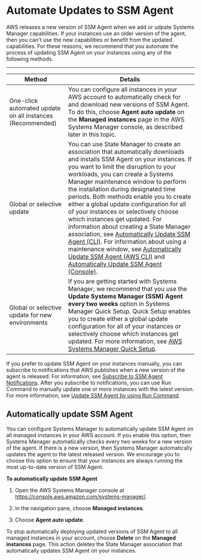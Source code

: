 # Automate Updates to SSM Agent<a name="ssm-agent-automatic-updates"></a>

AWS releases a new version of SSM Agent when we add or udpate Systems Manager capabilities\. If your instances use an older version of the agent, then you can't use the new capabilities or benefit from the updated capabilities\. For these reasons, we recommend that you automate the process of updating SSM Agent on your instances using any of the following methods\.


****  

| Method | Details | 
| --- | --- | 
|  One\-click automated update on all instances \(Recommended\)  |  You can configure all instances in your AWS account to automatically check for and download new versions of SSM Agent\. To do this, choose **Agent auto update** on the **Managed instances** page in the AWS Systems Manager console, as described later in this topic\.  | 
|  Global or selective update  |  You can use State Manager to create an association that automatically downloads and installs SSM Agent on your instances\. If you want to limit the disruption to your workloads, you can create a Systems Manager maintenance window to perform the installation during designated time periods\. Both methods enable you to create either a global update configuration for all of your instances or selectively choose which instances get updated\. For information about creating a State Manager association, see [Automatically Update SSM Agent \(CLI\)](sysman-state-cli.md)\. For information about using a maintenance window, see [Automatically Update SSM Agent \(AWS CLI\)](https://docs.aws.amazon.com/systems-manager/latest/userguide/mw-walkthrough-cli.html) and [Automatically Update SSM Agent \(Console\)](https://docs.aws.amazon.com/systems-manager/latest/userguide/mw-walkthrough-console.html)\.   | 
|  Global or selective update for new environments  |  If you are getting started with Systems Manager, we recommend that you use the **Update Systems Manager \(SSM\) Agent every two weeks** option in Systems Manager Quick Setup\. Quick Setup enables you to create either a global update configuration for all of your instances or selectively choose which instances get updated\. For more information, see [AWS Systems Manager Quick Setup](systems-manager-quick-setup.md)\.  | 

If you prefer to update SSM Agent on your instances manually, you can subscribe to notifications that AWS publishes when a new version of the agent is released\. For information, see [Subscribe to SSM Agent Notifications](ssm-agent-subscribe-notifications.md)\. After you subscribe to notifications, you can use Run Command to manually update one or more instances with the latest version\. For more information, see [Update SSM Agent by using Run Command](rc-console.md#rc-console-agentexample)\.

## Automatically update SSM Agent<a name="ssm-agent-automatic-updates-console"></a>

You can configure Systems Manager to automatically update SSM Agent on all managed instances in your AWS account\. If you enable this option, then Systems Manager automatically checks every two weeks for a new version of the agent\. If there is a new version, then Systems Manager automatically updates the agent to the latest released version\. We encourage you to choose this option to ensure that your instances are always running the most up\-to\-date version of SSM Agent\. 

**To automatically update SSM Agent**

1. Open the AWS Systems Manager console at [https://console\.aws\.amazon\.com/systems\-manager/](https://console.aws.amazon.com/systems-manager/)\.

1. In the navigation pane, choose **Managed instances**\.

1. Choose **Agent auto update**\.

To stop automatically deploying updated versions of SSM Agent to all managed instances in your account, choose **Delete** on the **Managed instances** page\. This action deletes the State Manager association that automatically updates SSM Agent on your instances\.